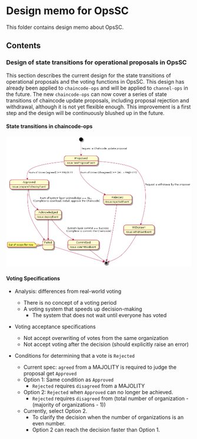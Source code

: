 # Design memo for OpsSC

This folder contains design memo about OpsSC.

## Contents

### Design of state transitions for operational proposals in OpsSC

This section describes the current design for the state transitions of operational proposals and the voting functions in OpsSC.
This design has already been applied to `chaincode-ops` and will be applied to `channel-ops` in the future.
The new `chaincode-ops` can now cover a series of state transitions of chaincode update proposals, including proposal rejection and withdrawal, although it is not yet flexible enough. This improvement is a first step and the design will be continuously blushed up in the future.

#### State transitions in chaincode-ops

![State transition in chaincode-ops](./chaincode-ops-state-diagram.png)

#### Voting Specifications

- Analysis: differences from real-world voting

  - There is no concept of a voting period
  - A voting system that speeds up decision-making
    - The system that does not wait until everyone has voted

- Voting acceptance specifications

  - Not accept overwriting of votes from the same organization
  - Not accept voting after the decision (should explicitly raise an error)

- Conditions for determining that a vote is `Rejected`
  - Current spec: `agreed` from a MAJOLITY is required to judge the proposal get `Approved`
  - Option 1: Same condition as `Approved`
    - `Rejected` requires `disagreed` from a MAJOLITY
  - Option 2: `Rejected` when `Approved` can no longer be achieved.
    - `Rejected` requires `disagreed` from (total number of organization - (majority of organizations - 1))
  - Currently, select Option 2.
    - To clarify the decision when the number of organizations is an even number.
    - Option 2 can reach the decision faster than Option 1.
